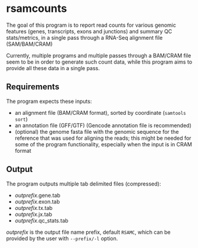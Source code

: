 # rsamcounts
The goal of this program is to report read counts for various genomic features (genes, transcripts, exons and junctions) 
and summary QC stats/metrics, in a single pass through a RNA-Seq alignment file (SAM/BAM/CRAM)

Currently, multiple programs and multiple passes through a BAM/CRAM file seem to be in order to generate such count data, 
while this program aims to provide all these data in a single pass. 

## Requirements
The program expects these inputs:
* an alignment file (BAM/CRAM format), sorted by coordinate (`samtools sort`)
* an annotation file (GFF/GTF) (Gencode annotation file is recommended) 
* (optional) the genome fasta file with the genomic sequence for the reference that was used for aligning the reads; this might be needed for some of the program functionality, especially when the input is in CRAM format

## Output
The program outputs multiple tab delimited files (compressed):
 * _outprefix_.gene.tab
 * _outprefix_.exon.tab
 * _outprefix_.tx.tab
 * _outprefix_.jx.tab
 * _outprefix_.qc_stats.tab
 
_outprefix_ is the output file name prefix, default `RSAMC`, which can be provided by the user with `--prefix/-l` option.


